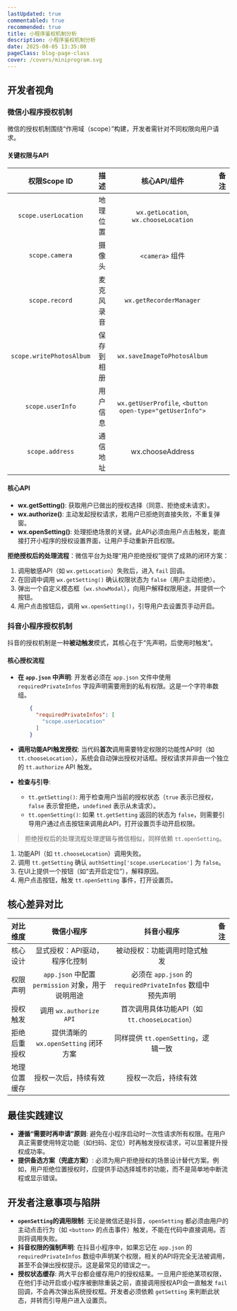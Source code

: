 ```yaml
---
lastUpdated: true
commentabled: true
recommended: true
title: 小程序鉴权机制分析
description: 小程序鉴权机制分析
date: 2025-08-05 13:35:00 
pageClass: blog-page-class
cover: /covers/miniprogram.svg
---
```


## 开发者视角 ##

### 微信小程序授权机制 ###

微信的授权机制围绕“作用域（scope）”构建，开发者需针对不同权限向用户请求。

#### 关键权限与API ####

| 权限Scope ID  |  描述  |  核心API/组件  |   备注 |
| :-------: | :---------: | :--------: | :----------: |
| `scope.userLocation` | 地理位置 | `wx.getLocation`, `wx.chooseLocation` |  |
| `scope.camera` | 摄像头 | `<camera>` 组件 |  |
| `scope.record` | 麦克风录音 | `wx.getRecorderManager` |  |
| `scope.writePhotosAlbum` | 保存到相册 | `wx.saveImageToPhotosAlbum` |  |
| `scope.userInfo` | 用户信息 | `wx.getUserProfile`, `<button open-type="getUserInfo">` |  |
| `scope.address` | 通信地址 | wx.chooseAddress |  |

#### 核心API ####

- **wx.getSetting()**: 获取用户已做出的授权选择（同意、拒绝或未请求）。
- **wx.authorize()**: 主动发起授权请求，若用户已拒绝则直接失败，不重复弹窗。
- **wx.openSetting()**: 处理拒绝场景的关键。此API必须由用户点击触发，能直接打开小程序的授权设置界面，让用户手动重新开启权限。

**拒绝授权后的处理流程**：微信平台为处理“用户拒绝授权”提供了成熟的闭环方案：

1. 调用敏感API（如 `wx.getLocation`）失败后，进入 `fail` 回调。
2. 在回调中调用 `wx.getSetting()` 确认权限状态为 `false`（用户主动拒绝）。
3. 弹出一个自定义模态框（`wx.showModal`），向用户解释权限用途，并提供一个按钮。
4. 用户点击按钮后，调用 `wx.openSetting()`，引导用户去设置页手动开启。

### 抖音小程序授权机制 ###

抖音的授权机制是一种**被动触发**模式，其核心在于“先声明，后使用时触发”。

#### 核心授权流程 ####

- **在 `app.json` 中声明**: 开发者必须在 `app.json` 文件中使用 `requiredPrivateInfos` 字段声明需要用到的私有权限。这是一个字符串数组。

```json:app.json
       {
         "requiredPrivateInfos": [
           "scope.userLocation"
         ]
       }
```

- **调用功能API触发授权**: 当代码**首次**调用需要特定权限的功能性API时（如 `tt.chooseLocation`），系统会自动弹出授权对话框。授权请求并非由一个独立的 `tt.authorize` API 触发。

- **检查与引导**:

  - `tt.getSetting()`: 用于检查用户当前的授权状态（`true` 表示已授权，`false` 表示曾拒绝，`undefined` 表示从未请求）。
  - `tt.openSetting()`: 如果 `tt.getSetting` 返回的状态为 `false`，则需要引导用户通过点击按钮来调用此API，打开设置页手动开启权限。

> 拒绝授权后的处理流程处理逻辑与微信相似，同样依赖 `tt.openSetting`。

1. 功能API（如 `tt.chooseLocation`）调用失败。
2. 调用 `tt.getSetting` 确认 `authSetting['scope.userLocation']` 为 `false`。
3. 在UI上提供一个按钮（如“去开启定位”），解释原因。
4. 用户点击按钮，触发 `tt.openSetting` 事件，打开设置页。

## 核心差异对比 ##

| 对比维度  |  微信小程序  |  抖音小程序  |   备注 |
| :-------: | :---------: | :--------: | :----------: |
| 核心设计 | 显式授权：API驱动，程序化控制 | 被动授权：功能调用时隐式触发 |  |
| 权限声明 | `app.json` 中配置 `permission` 对象，用于说明用途 | 必须在 `app.json` 的 `requiredPrivateInfos` 数组中预先声明 |  |
| 授权触发 | 调用 `wx.authorize API` | 首次调用具体功能API（如 `tt.chooseLocation`） |  |
| 拒绝后重授权 | 提供清晰的 `wx.openSetting` 闭环方案 | 同样提供 `tt.openSetting`，逻辑一致 |  |
| 地理位置缓存 | 授权一次后，持续有效 | 授权一次后，持续有效 |  |

## 最佳实践建议 ##

- **遵循“需要时再申请”原则**: 避免在小程序启动时一次性请求所有权限。在用户真正需要使用特定功能（如扫码、定位）时再触发授权请求，可以显著提升授权成功率。
- **提供备选方案（兜底方案）**: 必须为用户拒绝授权的场景设计替代方案。例如，用户拒绝位置授权时，应提供手动选择城市的功能，而不是简单地中断流程或显示错误。

## 开发者注意事项与陷阱 ##

- **`openSetting`的调用限制**: 无论是微信还是抖音，`openSetting` 都必须由用户的主动点击行为（如 `<button>` 的点击事件）触发，不能在代码中直接调用。否则将调用失败。
- **抖音权限的强制声明**: 在抖音小程序中，如果忘记在 `app.json` 的 `requiredPrivateInfos` 数组中声明某个权限，相关的API将完全无法被调用，甚至不会弹出授权提示。这是最常见的错误之一。
- **授权状态缓存**: 两大平台都会缓存用户的授权结果。一旦用户拒绝某项权限，在他们手动开启或小程序被删除重装之前，直接调用授权API会一直触发 `fail` 回调，不会再次弹出系统授权框。开发者必须依赖 `getSetting` 来判断此状态，并转而引导用户进入设置页。
